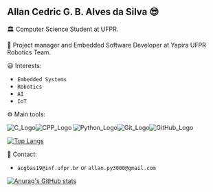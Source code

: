 ## Allan Cedric G. B. Alves da Silva :sunglasses:

:classical_building: Computer Science Student at UFPR.

:honeybee: Project manager and Embedded Software Developer at Yapira UFPR Robotics Team.

:smiley: Interests:

* `Embedded Systems`
* `Robotics`
* `AI`
* `IoT`
 
:gear: Main tools:

![C_Logo](https://img.icons8.com/color/48/000000/c-programming.png)![CPP_Logo](https://img.icons8.com/color/48/000000/c-plus-plus-logo.png)
![Python_Logo](https://img.icons8.com/color/48/000000/python.png)![Git_Logo](https://img.icons8.com/color/48/000000/git.png)![GitHub_Logo](https://img.icons8.com/material-outlined/48/000000/github.png)

[![Top Langs](https://github-readme-stats.vercel.app/api/top-langs/?username=allan-cedric&layout=compact)](https://github.com/anuraghazra/github-readme-stats)

:speech_balloon: Contact:

* `acgbas19@inf.ufpr.br` or `allan.py3000@gmail.com`

[![Anurag's GitHub stats](https://github-readme-stats.vercel.app/api?username=allan-cedric)](https://github.com/anuraghazra/github-readme-stats)
